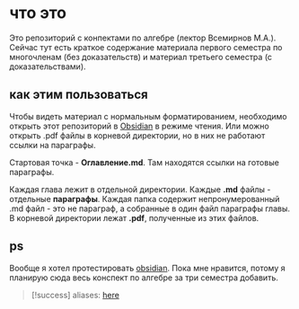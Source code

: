 # что это

Это репозиторий с конпектами по алгебре (лектор Всемирнов М.А.). Сейчас тут есть краткое содержание материала первого семестра по многочленам (без доказательств) и материал третьего семестра (с доказательствами).

## как этим пользоваться

Чтобы видеть материал с нормальным форматированием, необходимо открыть этот репозиторий в [Obsidian](https://obsidian.md/) в режиме чтения. Или можно открыть .pdf файлы в корневой директории, но в них не работают ссылки на параграфы.

Стартовая точка - **Оглавление.md**. Там находятся ссылки на готовые параграфы. 

Каждая глава лежит в отдельной директории. 
Каждые **.md** файлы - отдельные **параграфы**.
Каждая папка содержит непронумерованный .md файл - это не параграф, а собранные в один файл параграфы главы. В корневой директории лежат **.pdf**, полученные из этих файлов. 

## ps

Вообще я хотел протестировать [obsidian](https://obsidian.md/). Пока мне нравится, потому я планирую сюда весь конспект по алгебре за три семестра добавить.

>[!success] aliases: [here](https://help.obsidian.md/How+to/Use+callouts) 
